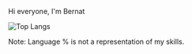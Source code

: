 Hi everyone, I'm Bernat

![Top Langs](https://github-readme-stats.vercel.app/api/top-langs/?username=Bernatmago&layout=compact)

Note: Language % is not a representation of my skills.
